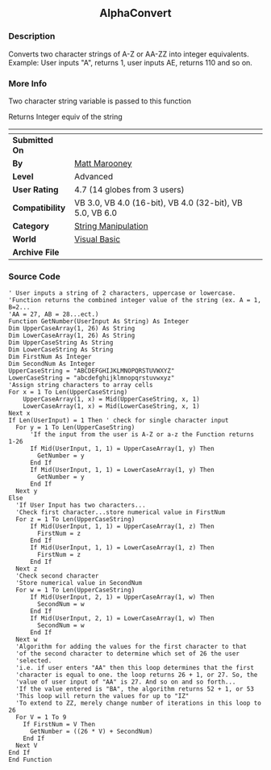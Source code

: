 ﻿<div align="center">

## AlphaConvert


</div>

### Description

Converts two character strings of A-Z or AA-ZZ into integer equivalents. Example: User inputs "A", returns 1, user inputs AE, returns 110 and so on.
 
### More Info
 
Two character string variable is passed to this function

Returns Integer equiv of the string


<span>             |<span>
---                |---
**Submitted On**   |
**By**             |[Matt Marooney](https://github.com/Planet-Source-Code/PSCIndex/blob/master/ByAuthor/matt-marooney.md)
**Level**          |Advanced
**User Rating**    |4.7 (14 globes from 3 users)
**Compatibility**  |VB 3\.0, VB 4\.0 \(16\-bit\), VB 4\.0 \(32\-bit\), VB 5\.0, VB 6\.0
**Category**       |[String Manipulation](https://github.com/Planet-Source-Code/PSCIndex/blob/master/ByCategory/string-manipulation__1-5.md)
**World**          |[Visual Basic](https://github.com/Planet-Source-Code/PSCIndex/blob/master/ByWorld/visual-basic.md)
**Archive File**   |[](https://github.com/Planet-Source-Code/matt-marooney-alphaconvert__1-9383/archive/master.zip)





### Source Code

```
' User inputs a string of 2 characters, uppercase or lowercase.
'Function returns the combined integer value of the string (ex. A = 1, B=2...
'AA = 27, AB = 28...ect.)
Function GetNumber(UserInput As String) As Integer
Dim UpperCaseArray(1, 26) As String
Dim LowerCaseArray(1, 26) As String
Dim UpperCaseString As String
Dim LowerCaseString As String
Dim FirstNum As Integer
Dim SecondNum As Integer
UpperCaseString = "ABCDEFGHIJKLMNOPQRSTUVWXYZ"
LowerCaseString = "abcdefghijklmnopqrstuvwxyz"
'Assign string characters to array cells
For x = 1 To Len(UpperCaseString)
    UpperCaseArray(1, x) = Mid(UpperCaseString, x, 1)
    LowerCaseArray(1, x) = Mid(LowerCaseString, x, 1)
Next x
If Len(UserInput) = 1 Then ' check for single character input
  For y = 1 To Len(UpperCaseString)
      'If the input from the user is A-Z or a-z the Function returns 1-26
      If Mid(UserInput, 1, 1) = UpperCaseArray(1, y) Then
        GetNumber = y
      End If
      If Mid(UserInput, 1, 1) = LowerCaseArray(1, y) Then
        GetNumber = y
      End If
  Next y
Else
  'If User Input has two characters...
  'Check first character...store numerical value in FirstNum
  For z = 1 To Len(UpperCaseString)
      If Mid(UserInput, 1, 1) = UpperCaseArray(1, z) Then
        FirstNum = z
      End If
      If Mid(UserInput, 1, 1) = LowerCaseArray(1, z) Then
        FirstNum = z
      End If
  Next z
  'Check second character
  'Store numerical value in SecondNum
  For w = 1 To Len(UpperCaseString)
      If Mid(UserInput, 2, 1) = UpperCaseArray(1, w) Then
        SecondNum = w
      End If
      If Mid(UserInput, 2, 1) = LowerCaseArray(1, w) Then
        SecondNum = w
      End If
  Next w
  'Algorithm for adding the values for the first character to that
  'of the second character to determine which set of 26 the user
  'selected.
  'i.e. if user enters "AA" then this loop determines that the first
  'character is equal to one. the loop returns 26 + 1, or 27. So, the
  'value of user input of "AA" is 27. And so on and so forth...
  'If the value entered is "BA", the algorithm returns 52 + 1, or 53
  'This loop will return the values for up to "IZ"
  'To extend to ZZ, merely change number of iterations in this loop to 26
  For V = 1 To 9
    If FirstNum = V Then
      GetNumber = ((26 * V) + SecondNum)
    End If
  Next V
End If
End Function
```

